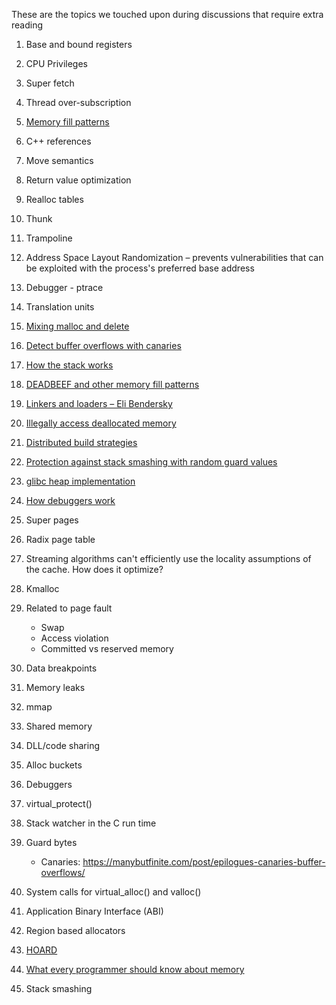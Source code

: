 These are the topics we touched upon during discussions that require extra reading

1. Base and bound registers

1. CPU Privileges

1. Super fetch

1. Thread over-subscription

1. [Memory fill patterns](https://stackoverflow.com/questions/127386/what-are-the-debug-memory-fill-patterns-in-visual-studio-c-and-windows)

1. C++ references

1. Move semantics

1. Return value optimization

1. Realloc tables

1. Thunk

1. Trampoline

1. Address Space Layout Randomization – prevents vulnerabilities that can be exploited with the process's preferred base address

1. Debugger - ptrace

1. Translation units

1. [Mixing malloc and delete](https://isocpp.org/wiki/faq/freestore-mgmt#mixing-malloc-and-delete)

1. [Detect buffer overflows with canaries](https://manybutfinite.com/post/epilogues-canaries-buffer-overflows/)

1. [How the stack works](https://manybutfinite.com/post/journey-to-the-stack/)

1. [DEADBEEF and other memory fill patterns](https://stackoverflow.com/questions/127386/what-are-the-debug-memory-fill-patterns-in-visual-studio-c-and-windows)

1. [Linkers and loaders – Eli Bendersky](https://eli.thegreenplace.net/tag/linkers-and-loaders)

1. [Illegally access deallocated memory](https://stackoverflow.com/questions/6441218/can-a-local-variables-memory-be-accessed-outside-its-scope?noredirect=1&lq=1)

1. [Distributed build strategies](https://moderncppdevops.com/2024/06/24/distributing-builds/ )

1. [Protection against stack smashing with random guard values](https://www.redhat.com/en/blog/security-technologies-stack-smashing-protection-stackguard#:~:text=Limitations%20of%20StackGuard%3A&text=This%20would%20allow%20an%20attacker,prevent%20heap%2Dbased%20buffer%20overflows.)

1. [glibc heap implementation](https://azeria-labs.com/heap-exploitation-part-1-understanding-the-glibc-heap-implementation/)

1. [How debuggers work](http://www.alexonlinux.com/how-debugger-works)

1. Super pages

1. Radix page table

1. Streaming algorithms can't efficiently use the locality assumptions of the cache. How does it optimize?

1. Kmalloc

1. Related to page fault

	- Swap
	- Access violation
	- Committed vs reserved memory

1. Data breakpoints

1. Memory leaks

1. mmap

1. Shared memory

1. DLL/code sharing

1. Alloc buckets

1. Debuggers

1. virtual_protect()

1. Stack watcher in the C run time

1. Guard bytes

	- Canaries: https://manybutfinite.com/post/epilogues-canaries-buffer-overflows/

1. System calls for virtual_alloc() and valloc()

1. Application Binary Interface (ABI)

1. Region based allocators 

1. [HOARD](https://dl.acm.org/doi/pdf/10.1145/378995.379232)

1. [What every programmer should know about memory](https://people.freebsd.org/~lstewart/articles/cpumemory.pdf)

1. Stack smashing